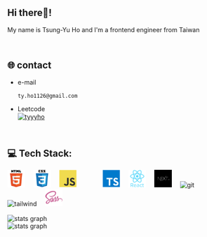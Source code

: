 <h2 align="left">Hi there👋! </h2>
<p>My name is Tsung-Yu Ho and I'm a frontend engineer from Taiwan</p>

<br/>

## 🌐 contact
 - e-mail
   ```
   ty.ho1126@gmail.com
   ```

- Leetcode
  <br/>
  <a href="https://www.leetcode.com/tyyyho" target="blank"><img align="center" src="https://raw.githubusercontent.com/rahuldkjain/github-profile-readme-generator/master/src/images/icons/Social/leet-code.svg" alt="tyyyho" height="30" width="40" /></a>


<br/>

## 💻 Tech Stack:
<div align="left">
    <img style="margin-right: 15px" src="https://raw.githubusercontent.com/devicons/devicon/master/icons/html5/html5-original-wordmark.svg" alt="html5" width="40" height="40" /> 
    <img style="margin-right: 15px" src="https://raw.githubusercontent.com/devicons/devicon/master/icons/css3/css3-original-wordmark.svg" alt="css3" width="40" height="40" />
    <img style="margin-right: 55px;" src="https://raw.githubusercontent.com/devicons/devicon/master/icons/javascript/javascript-original.svg" alt="javascript" width="40" height="40" /> 
    <img style="margin-right: 15px;" src="https://raw.githubusercontent.com/devicons/devicon/master/icons/typescript/typescript-original.svg" alt="typescript" width="40" height="40" />
    <img style="margin-right: 15px;" src="https://raw.githubusercontent.com/devicons/devicon/master/icons/react/react-original-wordmark.svg" alt="react" width="40" height="40" />
    <img style="margin-right: 15px;" src="https://raw.githubusercontent.com/TyyyHo/TyyyHo/main/nextjs.png" alt="nextjs" width="40" height="40" />
    <img style="margin-right: 15px;" src="https://www.vectorlogo.zone/logos/git-scm/git-scm-icon.svg" alt="git" width="40" height="40" />
    <img style="margin-right: 15px;" src="https://www.vectorlogo.zone/logos/tailwindcss/tailwindcss-icon.svg" alt="tailwind" width="40" height="40" />
    <img style="margin-right: 15px;" src="https://raw.githubusercontent.com/devicons/devicon/master/icons/sass/sass-original.svg" alt="sass" width="40" height="40" />
</div>

<br/>

<div align="left">
  <img src="https://github-readme-stats.vercel.app/api/top-langs/?username=tyyyHo&theme=dracula" alt="stats graph"  />

  <br/>

  <img src="https://github-readme-stats.vercel.app/api/top-langs/?username=tyyyHo&layout=compact&theme=dracula" alt="stats graph"  />

 
</div>



